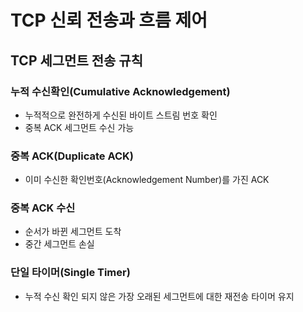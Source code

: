 # TCP 신뢰 전송과 흐름 제어

## TCP 세그먼트 전송 규칙



### 누적 수신확인(Cumulative Acknowledgement)
* 누적적으로 완전하게 수신된 바이트 스트림 번호 확인
* 중복 ACK 세그먼트 수신 가능

### 중복 ACK(Duplicate ACK)
* 이미 수신한 확인번호(Acknowledgement Number)를 가진 ACK


### 중복 ACK 수신

* 순서가 바뀐 세그먼트 도착
* 중간 세그먼트 손실

### 단일 타이머(Single Timer)
* 누적 수신 확인 되지 않은 가장 오래된 세그먼트에 대한 재전송 타이머 유지
